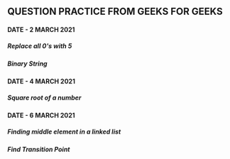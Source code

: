 ## QUESTION PRACTICE FROM GEEKS FOR GEEKS
#### DATE - 2 MARCH 2021
##### Replace all 0's with 5 
##### Binary String
#### DATE - 4 MARCH 2021
##### Square root of a number 
#### DATE - 6 MARCH 2021
##### Finding middle element in a linked list
##### Find Transition Point

